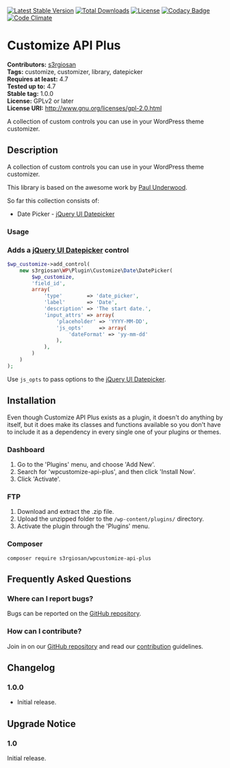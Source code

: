 [![Latest Stable Version](https://poser.pugx.org/s3rgiosan/wpcustomize-api-plus/v/stable)](https://packagist.org/packages/s3rgiosan/wpcustomize-api-plus)
[![Total Downloads](https://poser.pugx.org/s3rgiosan/wpcustomize-api-plus/downloads)](https://packagist.org/packages/s3rgiosan/wpcustomize-api-plus)
[![License](https://poser.pugx.org/s3rgiosan/wpcustomize-api-plus/license)](https://packagist.org/packages/s3rgiosan/wpcustomize-api-plus)
[![Codacy Badge](https://api.codacy.com/project/badge/Grade/b54ad9dbb04249be96356743cb391b9e)](https://www.codacy.com/app/s3rgiosan/wpcustomize-api-plus?utm_source=github.com&amp;utm_medium=referral&amp;utm_content=s3rgiosan/wpcustomize-api-plus&amp;utm_campaign=Badge_Grade)
[![Code Climate](https://codeclimate.com/github/s3rgiosan/wpcustomize-api-plus/badges/gpa.svg)](https://codeclimate.com/github/s3rgiosan/wpcustomize-api-plus)

# Customize API Plus #
**Contributors:** [s3rgiosan](https://profiles.wordpress.org/s3rgiosan)  
**Tags:** customize, customizer, library, datepicker  
**Requires at least:** 4.7  
**Tested up to:** 4.7  
**Stable tag:** 1.0.0  
**License:** GPLv2 or later  
**License URI:** http://www.gnu.org/licenses/gpl-2.0.html  

A collection of custom controls you can use in your WordPress theme customizer.

## Description ##

A collection of custom controls you can use in your WordPress theme customizer.

This library is based on the awesome work by [Paul Underwood](https://github.com/paulund/wordpress-theme-customizer-custom-controls).

So far this collection consists of:

* Date Picker - [jQuery UI Datepicker](http://jqueryui.com/datepicker/)

### Usage ###

### Adds a [jQuery UI Datepicker](http://jqueryui.com/datepicker/) control ###

```php
$wp_customize->add_control(
    new s3rgiosan\WP\Plugin\Customize\Date\DatePicker(
        $wp_customize,
        'field_id',
        array(
            'type'        => 'date_picker',
            'label'       => 'Date',
            'description' => 'The start date.',
            'input_attrs' => array(
                'placeholder' => 'YYYY-MM-DD',
                'js_opts'     => array(
                    'dateFormat' => 'yy-mm-dd'
                ),
            ),
        )
    )
);
```

Use `js_opts` to pass options to the [jQuery UI Datepicker](http://api.jqueryui.com/datepicker/).


## Installation ##

Even though Customize API Plus exists as a plugin, it doesn't do anything by
itself, but it does make its classes and functions available so you don't have
to include it as a dependency in every single one of your plugins or themes.

### Dashboard ###

1. Go to the 'Plugins' menu, and choose 'Add New'.
2. Search for 'wpcustomize-api-plus', and then click 'Install Now'.
2. Click 'Activate'.

### FTP ###

1. Download and extract the .zip file.
2. Upload the unzipped folder to the `/wp-content/plugins/` directory.
3. Activate the plugin through the 'Plugins' menu.

### Composer ###

`composer require s3rgiosan/wpcustomize-api-plus`

## Frequently Asked Questions ##

### Where can I report bugs? ###

Bugs can be reported on the [GitHub repository](https://github.com/s3rgiosan/wpcustomize-api-plus/issues).

### How can I contribute? ###

Join in on our [GitHub repository](https://github.com/s3rgiosan/wpcustomize-api-plus) and read our [contribution](https://github.com/s3rgiosan/wpcustomize-api-plus/blob/master/CONTRIBUTING.md) guidelines.

## Changelog ##

### 1.0.0 ###
* Initial release.

## Upgrade Notice ##

### 1.0 ###
Initial release.
